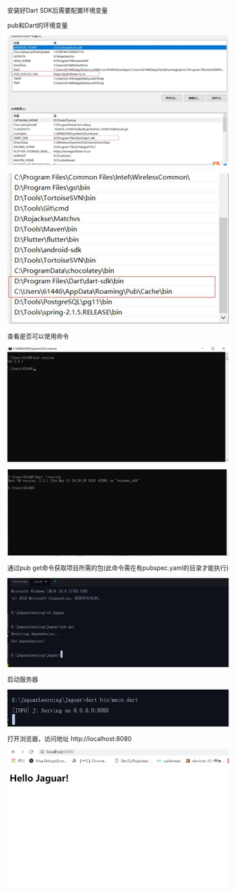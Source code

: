 安装好Dart SDK后需要配置环境变量

pub和Dart的环境变量

![123](https://github.com/dart4flutter/JaguarLearning/blob/master/Jaguar/doc/Jaguar-1.jpg)



![123](https://github.com/dart4flutter/JaguarLearning/blob/master/Jaguar/doc/Jaguar-2.jpg)

查看是否可以使用命令

![123](https://github.com/dart4flutter/JaguarLearning/blob/master/Jaguar/doc/Jaguar-3.jpg)



![123](https://github.com/dart4flutter/JaguarLearning/blob/master/Jaguar/doc/Jaguar-4.jpg)

通过pub get命令获取项目所需的包(此命令需在有pubspec.yaml的目录才能执行)

![123](https://github.com/dart4flutter/JaguarLearning/blob/master/Jaguar/doc/Jaguar-5.png)

启动服务器

![123](https://github.com/dart4flutter/JaguarLearning/blob/master/Jaguar/doc/Jaguar-6.png)

打开浏览器，访问地址  http://localhost:8080

![123](https://github.com/dart4flutter/JaguarLearning/blob/master/Jaguar/doc/Jaguar-7.jpg)




